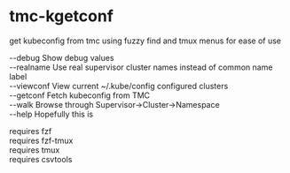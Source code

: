 # tmc-kgetconf
get kubeconfig from tmc using fuzzy find and tmux menus for ease of use


--debug      Show debug values\
--realname   Use real supervisor cluster names instead of common name label\
--viewconf   View current ~/.kube/config configured clusters\
--getconf    Fetch kubeconfig from TMC\
--walk       Browse through Supervisor->Cluster->Namespace\
--help       Hopefully this is


requires fzf\
requires fzf-tmux\
requires tmux\
requires csvtools
